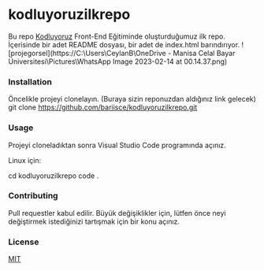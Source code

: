 # kodluyoruzilkrepo
Bu repo [Kodluyoruz](https://kodluyoruz.org/) Front-End Eğitiminde oluşturduğumuz ilk repo. İçerisinde bir adet README dosyası, bir adet de index.html barındırıyor.
![projegorsel](https://C:\Users\CeylanB\OneDrive - Manisa Celal Bayar Üniversitesi\Pictures\WhatsApp Image 2023-02-14 at 00.14.37.png)
### Installation
Öncelikle projeyi clonelayın. (Buraya sizin reponuzdan aldığınız link gelecek)
git clone https://github.com/bariisce/kodluyoruzilkrepo.git
### Usage
Projeyi cloneladıktan sonra Visual Studio Code programında açınız.

Linux için:

cd kodluyoruzilkrepo
code .

### Contributing
Pull requestler kabul edilir. Büyük değişiklikler için, lütfen önce neyi değiştirmek istediğinizi tartışmak için bir konu açınız.

### License
[MIT](https://choosealicense.com/licenses/mit/)

